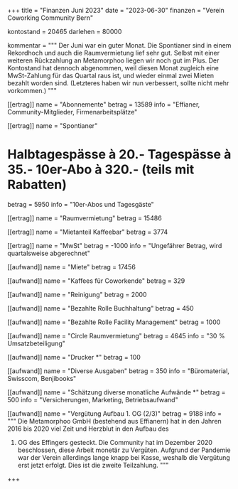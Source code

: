 +++
title = "Finanzen Juni 2023"
date = "2023-06-30"
finanzen = "Verein Coworking Community Bern"

kontostand = 20465
darlehen = 80000

kommentar = """
Der Juni war ein guter Monat. Die Spontianer sind in einem Rekordhoch und auch die Raumvermietung lief sehr gut. 
Selbst mit einer weiteren Rückzahlung an Metamorphoo liegen wir noch gut im Plus. Der Kontostand hat dennoch abgenommen,
weil diesen Monat zugleich eine MwSt-Zahlung für das Quartal raus ist, und wieder einmal zwei Mieten bezahlt worden sind.
(Letzteres haben wir nun verbessert, sollte nicht mehr vorkommen.)
"""

[[ertrag]]
name = "Abonnemente"
betrag = 13589
info = "Effianer, Community-Mitglieder, Firmenarbeitsplätze"

[[ertrag]]
name = "Spontianer"
#  Halbtagespässe à 20.-   Tagespässe à 35.-   10er-Abo à 320.-  (teils mit Rabatten)
betrag = 5950 
info = "10er-Abos und Tagesgäste"

[[ertrag]]
name = "Raumvermietung"
betrag = 15486

[[ertrag]]
name = "Mietanteil Kaffeebar"
betrag = 3774

[[ertrag]]
name = "MwSt"
betrag = -1000
info = "Ungefährer Betrag, wird quartalsweise abgerechnet"


[[aufwand]]
name = "Miete"
betrag = 17456

[[aufwand]]
name = "Kaffees für Coworkende"
betrag = 329

[[aufwand]]
name = "Reinigung"
betrag = 2000

[[aufwand]]
name = "Bezahlte Rolle Buchhaltung"
betrag = 450

[[aufwand]]
name = "Bezahlte Rolle Facility Management"
betrag = 1000

[[aufwand]]
name = "Circle Raumvermietung"
betrag = 4645 
info = "30 % Umsatzbeteiligung"

[[aufwand]]
name = "Drucker *"
betrag = 100

[[aufwand]]
name = "Diverse Ausgaben"
betrag = 350
info = "Büromaterial, Swisscom, Benjibooks"

[[aufwand]]
name = "Schätzung diverse monatliche Aufwände *"
betrag = 500
info = "Versicherungen, Marketing, Betriebsaufwand"

[[aufwand]]
name = "Vergütung Aufbau 1. OG (2/3)"
betrag = 9188
info = """
Die Metamorphoo GmbH (bestehend aus Effianern) hat in den Jahren 2016 bis 2020 viel Zeit und Herzblut in den Aufbau des 
1. OG des Effingers gesteckt. Die Community hat im Dezember 2020 beschlossen, diese Arbeit monetär zu Vergüten. 
Aufgrund der Pandemie war der Verein allerdings lange knapp bei Kasse, weshalb die Vergütung erst jetzt erfolgt. 
Dies ist die zweite Teilzahlung.
"""         

+++

